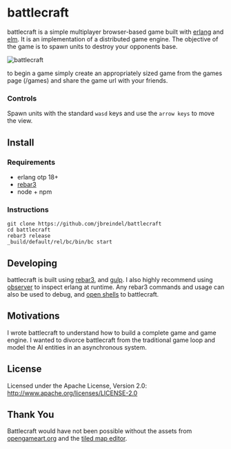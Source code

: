 battlecraft
=====

battlecraft is a simple multiplayer browser-based game built with [erlang](http://www.erlang.org/) and [elm](http://elm-lang.org/). It is an implementation of a distributed game engine. The objective of the game is to spawn units to destroy your opponents base.

![battlecraft](/apps/bc_web/priv/static/img/battlecraft-cropped-800x450.png)

to begin a game simply create an appropriately sized game from the games page (/games) and share the game url with your friends.

### Controls 

Spawn units with the standard `wasd` keys and use the `arrow keys` to move the view.

## Install

### Requirements
* erlang otp 18+
* [rebar3](http://www.rebar3.org/docs/getting-started#section-installing-binary)
* node + npm

### Instructions

```
git clone https://github.com/jbreindel/battlecraft
cd battlecraft
rebar3 release
_build/default/rel/bc/bin/bc start
```

## Developing

battlecraft is built using [rebar3](http://www.rebar3.org/), and [gulp](http://gulpjs.com/). I also highly recommend using [observer](http://erlang.org/doc/apps/observer/observer_ug.html) to inspect erlang at runtime. Any rebar3 commands and usage can also be used to debug, and [open shells](http://www.rebar3.org/docs/commands#section-shell) to battlecraft.

## Motivations

I wrote battlecraft to understand how to build a complete game and game engine. I wanted to divorce battlecraft from the traditional game loop and model the AI entities in an asynchronous system.

## License

Licensed under the Apache License, Version 2.0: http://www.apache.org/licenses/LICENSE-2.0

## Thank You

Battlecraft would have not been possible without the assets from [opengameart.org](http://opengameart.org/) and the  [tiled map editor](http://www.mapeditor.org/).
